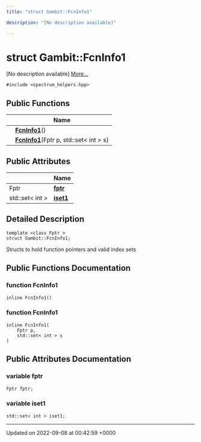 ```yaml
---
title: "struct Gambit::FcnInfo1"

description: "[No description available]"

---
```


# struct Gambit::FcnInfo1



[No description available] [More...](#detailed-description)


`#include <spectrum_helpers.hpp>`

## Public Functions

|                | Name           |
| -------------- | -------------- |
| | **[FcnInfo1](/documentation/code/classes/structgambit_1_1fcninfo1/#function-fcninfo1)**() |
| | **[FcnInfo1](/documentation/code/classes/structgambit_1_1fcninfo1/#function-fcninfo1)**(Fptr p, std::set< int > s) |

## Public Attributes

|                | Name           |
| -------------- | -------------- |
| Fptr | **[fptr](/documentation/code/classes/structgambit_1_1fcninfo1/#variable-fptr)**  |
| std::set< int > | **[iset1](/documentation/code/classes/structgambit_1_1fcninfo1/#variable-iset1)**  |

## Detailed Description

```
template <class Fptr >
struct Gambit::FcnInfo1;
```


Structs to hold function pointers and valid index sets 

## Public Functions Documentation

### function FcnInfo1

```
inline FcnInfo1()
```


### function FcnInfo1

```
inline FcnInfo1(
    Fptr p,
    std::set< int > s
)
```


## Public Attributes Documentation

### variable fptr

```
Fptr fptr;
```


### variable iset1

```
std::set< int > iset1;
```


-------------------------------

Updated on 2022-09-08 at 00:42:59 +0000